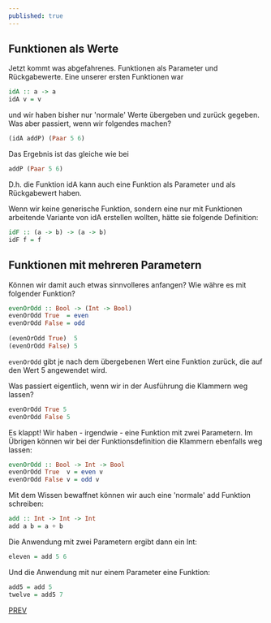 ```yaml
---
published: true
---
```

Funktionen als Werte
-----------------------

Jetzt kommt was abgefahrenes. Funktionen als Parameter und Rückgabewerte. Eine unserer ersten Funktionen war

```haskell
idA :: a -> a
idA v = v
```

und wir haben bisher nur 'normale' Werte übergeben und zurück gegeben. Was aber passiert, wenn wir folgendes machen?

```haskell
(idA addP) (Paar 5 6)
```
  
Das Ergebnis ist das gleiche wie bei

```haskell
addP (Paar 5 6)
```
  
D.h. die Funktion idA kann auch eine Funktion als Parameter und als Rückgabewert haben.

Wenn wir keine generische Funktion, sondern eine nur mit Funktionen arbeitende Variante von idA erstellen wollten, hätte sie folgende Definition:

```haskell
idF :: (a -> b) -> (a -> b)
idF f = f
```


Funktionen mit mehreren Parametern
-------------------------------------

Können wir damit auch etwas sinnvolleres anfangen? Wie währe es mit folgender Funktion?
  
```haskell
evenOrOdd :: Bool -> (Int -> Bool)
evenOrOdd True  = even
evenOrOdd False = odd
    
(evenOrOdd True)  5
(evenOrOdd False) 5
```
    
`evenOrOdd` gibt je nach dem übergebenen Wert eine Funktion zurück, die auf den Wert 5 angewendet wird.
  
Was passiert eigentlich, wenn wir in der Ausführung die Klammern weg lassen?

```haskell
evenOrOdd True 5
evenOrOdd False 5
```
    
Es klappt! Wir haben - irgendwie - eine Funktion mit zwei Parametern. Im Übrigen können wir bei der Funktionsdefinition die Klammern ebenfalls weg lassen:
  
```haskell
evenOrOdd :: Bool -> Int -> Bool
evenOrOdd True  v = even v
evenOrOdd False v = odd v
```
  

Mit dem Wissen bewaffnet können wir auch eine 'normale' add Funktion schreiben:
  
```haskell
add :: Int -> Int -> Int
add a b = a + b
```
    
Die Anwendung mit zwei Parametern ergibt dann ein Int:
  
```haskell
eleven = add 5 6
```
    
Und die Anwendung mit nur einem Parameter eine Funktion:
  
```haskell
add5 = add 5
twelve = add5 7
```

[PREV](/haskell/Datentypen)
